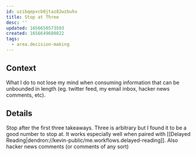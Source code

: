 ```yaml
---
id: uzibqepvcb0jtaz82wzbuhx
title: Stop at Three
desc: ''
updated: 1656650573593
created: 1656649680822
tags:
  - area.decision-making
---
```


## Context

What I do to not lose my mind when consuming information that can be unbounded in length (eg. twitter feed, my email inbox, hacker news comments, etc).

## Details

Stop after the first three takeaways. Three is arbitrary but I found it to be a good number to stop at. It works especially well when paired with [[Delayed Reading|dendron://kevin-public/me.workflows.delayed-reading]]. Also hacker news comments (or comments of any sort)